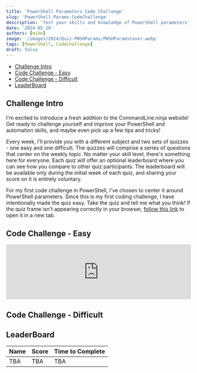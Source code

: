 ```yaml
---
title: 'PowerShell Parameters Code Challenge'
slug: 'PowerShell-Params-CodeChallenge'
description: 'Test your skills and knowledge of PowerShell parameters'
date: '2024-05-28'
authors: [mike]
image: '/images/2024/Quiz-PWSHParams/PWSHParamsCover.webp'
tags: [PowerShell, CodeChallenge]
draft: false
---
```


- [Challenge Intro](#challenge-intro)
- [Code Challenge - Easy](#code-challenge---easy)
- [Code Challenge - Difficult](#code-challenge---difficult)
- [LeaderBoard](#leaderboard)


## Challenge Intro

I'm excited to introduce a fresh addition to the CommandLine.ninja website! Get ready to challenge yourself and improve your PowerShell and automation skills, and maybe even pick up a few tips and tricks!

Every week, I'll provide you with a different subject and two sets of quizzes - one easy and one difficult. The quizzes will comprise a series of questions that center on the weekly topic. No matter your skill level, there's something here for everyone. Each quiz will offer an optional leaderboard where you can see how you compare to other quiz participants. The leaderboard will be available only during the initial week of each quiz, and sharing your score on it is entirely voluntary.

For my first code challenge in PowerShell, I've chosen to center it around PowerShell parameters. Since this is my first coding challenge, I have intentionally made the quiz easy. Take the quiz and tell me what you think! If the quiz frame isn't appearing correctly in your browser, [follow this link](https://codechallenge.commandline.ninja/8081374) to open it in a new tab.


## Code Challenge - Easy

<script src="https://meiro-prod.fra1.digitaloceanspaces.com/iframeResizer.min.js"></script>
<iframe class="reframe-off" id="meiro_5791389" src="https://go.meiro.cc/5791389" width="100%" frameborder="0"></iframe>
<script>
  iFrameResize({
    checkOrigin: false,
    heightCalculationMethod: 'grow',
  }, '#meiro_5791389');
</script>

## Code Challenge - Difficult



## LeaderBoard

Name | Score | Time to Complete
-----|-------|-----------------
TBA  | TBA   | TBA